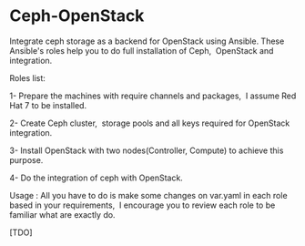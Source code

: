 # Ceph-OpenStack
Integrate ceph storage as a backend for OpenStack using Ansible. 
These Ansible's roles help you to do full installation of Ceph,  OpenStack and integration. 

Roles list:

1- Prepare the machines with require channels and packages,  I assume Red Hat 7 to be installed.

2- Create Ceph cluster,  storage pools and all keys required for OpenStack integration. 

3- Install OpenStack with two nodes(Controller, Compute) to achieve this purpose.

4- Do the integration of ceph with OpenStack. 

Usage :
All you have to do is make some changes on var.yaml in each role based in your requirements,  I encourage you to review each role to be familiar what are exactly do. 

[TDO] 
